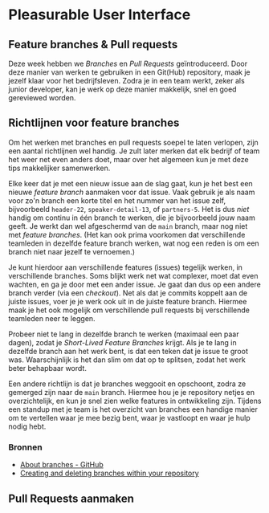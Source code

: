 # Pleasurable User Interface

## Feature branches & Pull requests

Deze week hebben we _Branches_ en _Pull Requests_ geïntroduceerd. Door deze manier van werken te gebruiken in een Git(Hub) repository, maak je jezelf klaar voor het bedrijfsleven. Zodra je in een team werkt, zeker als junior developer, kan je werk op deze manier makkelijk, snel en goed gereviewed worden.

## Richtlijnen voor feature branches

Om het werken met branches en pull requests soepel te laten verlopen, zijn een aantal richtlijnen wel handig. Je zult later merken dat elk bedrijf of team het weer net even anders doet, maar over het algemeen kun je met deze tips makkelijker samenwerken.

Elke keer dat je met een nieuw issue aan de slag gaat, kun je het best een nieuwe _feature branch_ aanmaken voor dat issue. Vaak gebruik je als naam voor zo'n branch een korte titel en het nummer van het issue zelf, bijvoorbeeld `header-22`, `speaker-detail-13`, of `partners-5`. Het is dus _niet_ handig om continu in één branch te werken, die je bijvoorbeeld jouw naam geeft. Je werkt dan wel afgeschermd van de `main` branch, maar nog niet met _feature branches_. (Het kan ook prima voorkomen dat verschillende teamleden in dezelfde feature branch werken, wat nog een reden is om een branch niet naar jezelf te vernoemen.)

Je kunt hierdoor aan verschillende features (issues) tegelijk werken, in verschillende branches. Soms blijkt werk net wat complexer, moet dat even wachten, en ga je door met een ander issue. Je gaat dan dus op een andere branch verder (via een _checkout_). Net als dat je commits koppelt aan de juiste issues, voer je je werk ook uit in de juiste feature branch. Hiermee maak je het ook mogelijk om verschillende pull requests bij verschillende teamleden neer te leggen.

Probeer niet te lang in dezelfde branch te werken (maximaal een paar dagen), zodat je _Short-Lived Feature Branches_ krijgt. Als je te lang in dezelfde branch aan het werk bent, is dat een teken dat je issue te groot was. Waarschijnlijk is het dan slim om dat op te splitsen, zodat het werk beter behapbaar wordt.

Een andere richtlijn is dat je branches weggooit en opschoont, zodra ze gemerged zijn naar de `main` branch. Hiermee hou je je repository netjes en overzichtelijk, en kun je snel zien welke features in ontwikkeling zijn. Tijdens een standup met je team is het overzicht van branches een handige manier om te vertellen waar je mee bezig bent, waar je vastloopt en waar je hulp nodig hebt.

### Bronnen

- [About branches - GitHub](https://docs.github.com/en/pull-requests/collaborating-with-pull-requests/proposing-changes-to-your-work-with-pull-requests/about-branches)
- [Creating and deleting branches within your repository](https://docs.github.com/en/pull-requests/collaborating-with-pull-requests/proposing-changes-to-your-work-with-pull-requests/creating-and-deleting-branches-within-your-repository)

## Pull Requests aanmaken
<!--
## Aanpak

Leren hoe je dit kan mergen met een pull request en review
Hoe schrijf je een nette pull request?


-------  

Dus eerst deze week lekker stoeien zelf
 
Woensdag het hele concept van pull requests aanmaken helemaal uitkleden
Vrijdag het concept van pull requests reviewen helemaal uitkleden
 
Woensdag -> vraagt begeleiding waar nodig
Vrijdag -> geeft feedback aan teamleden + verwerkt ontvangen feedback

 

-->
